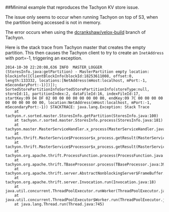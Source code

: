 ##Minimal example that reproduces the Tachyon KV store issue.

The issue only seems to occur when running Tachyon on top of S3, when the partition being accessed is not in memory.

The error occurs when using the [dcrankshaw/velox-build](https://github.com/dcrankshaw/tachyon/tree/velox-build)
branch of Tachyon.

Here is the stack trace from Tachyon master that creates the empty partition. This then causes the Tachyon client
to try to create an `InetAddress` with port=-1, triggering an exception.
```
2014-10-30 22:20:08,636 INFO  MASTER_LOGGER (StoresInfo.java:getPartition) - MasterPartition empty location: blockinfo([ClientBlockInfo(blockId:18253611008, offset:0, length:133332, locations:[NetAddress(mHost:localhost, mPort:-1, mSecondaryPort:-1)])]); SortedStorePartitionInfoSortedStorePartitionInfo(storeType:null, storeId:11, partitionIndex:2, dataFileId:16, indexFileId:17, startKey:09 D4 DF 02 00 00 00 00 00 00 00 00, endKey:09 7C 00 00 00 00 00 00 00 00 00 00, location:NetAddress(mHost:localhost, mPort:-1, mSecondaryPort:-1)) STACKTRACE: java.lang.Exception: Stack Trace
	at tachyon.r.sorted.master.StoresInfo.getPartition(StoresInfo.java:100)
	at tachyon.r.sorted.master.StoresInfo.process(StoresInfo.java:181)
	at tachyon.master.MasterServiceHandler.x_process(MasterServiceHandler.java:386)
	at tachyon.thrift.MasterService$Processor$x_process.getResult(MasterService.java:4093)
	at tachyon.thrift.MasterService$Processor$x_process.getResult(MasterService.java:4077)
	at tachyon.org.apache.thrift.ProcessFunction.process(ProcessFunction.java:39)
	at tachyon.org.apache.thrift.TBaseProcessor.process(TBaseProcessor.java:39)
	at tachyon.org.apache.thrift.server.AbstractNonblockingServer$FrameBuffer.invoke(AbstractNonblockingServer.java:516)
	at tachyon.org.apache.thrift.server.Invocation.run(Invocation.java:18)
	at java.util.concurrent.ThreadPoolExecutor.runWorker(ThreadPoolExecutor.java:1145)
	at java.util.concurrent.ThreadPoolExecutor$Worker.run(ThreadPoolExecutor.java:615)
	at java.lang.Thread.run(Thread.java:745)

```
